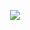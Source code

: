 <p align="center">
   <img src="https://github.com/cpp-rakesh/discrete_mathematics_and_its_applications/blob/master/chapter_2_basic_structures/2.4_sequences_and_summations/recurrence_relations/examples/repo/main.jpg">
</p>
